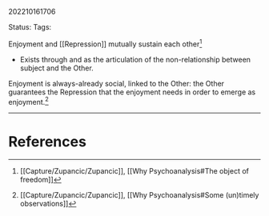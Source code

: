 202210161706

Status: 
Tags: 

Enjoyment and [[Repression]] mutually sustain each other[^2]
* Exists through and as the articulation of the non-relationship between subject and the Other.

Enjoyment is always-already social, linked to the Other: the Other guarantees the Repression that the enjoyment needs in order to emerge as enjoyment.[^1]

---
# References

[^1]: [[Capture/Zupancic/Zupancic]], [[Why Psychoanalysis#Some (un)timely observations]]
[^2]: [[Capture/Zupancic/Zupancic]], [[Why Psychoanalysis#The object of freedom]]